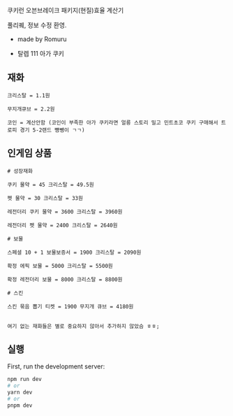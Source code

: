 쿠키런 오븐브레이크 패키지(현질)효율 계산기

풀리퀘, 정보 수정 환영.

- made by Romuru

- 탈렙 111 아가 쿠키

## 재화

```
크리스탈 = 1.1원

무지개큐브 = 2.2원

코인 = 계산안함 (코인이 부족한 아가 쿠키라면 얼릉 스토리 밀고 민트초코 쿠키 구매해서 트로피 경기 5-2랜드 뻉뺑이 ㄱㄱ)
```

## 인게임 상품

```
# 성장재화

쿠키 물약 = 45 크리스탈 = 49.5원

펫 물약 = 30 크리스탈 = 33원

레전더리 쿠키 물약 = 3600 크리스탈 = 3960원

레전더리 펫 물약 = 2400 크리스탈 = 2640원

# 보물

스페셜 10 + 1 보물보증서 = 1900 크리스탈 = 2090원

확정 에픽 보물 = 5000 크리스탈 = 5500원

확정 레전더리 보물 = 8000 크리스탈 = 8800원

# 스킨

스킨 묶음 뽑기 티켓 = 1900 무지개 큐브 = 4180원


여기 없는 재화들은 별로 중요하지 않아서 추가하지 않았슴 ㅎㅎ;

```

## 실행

First, run the development server:

```bash
npm run dev
# or
yarn dev
# or
pnpm dev
```
